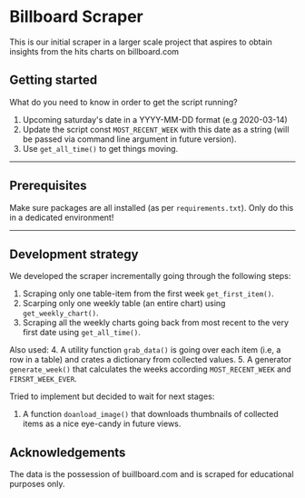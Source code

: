 # Billboard Scraper


This is our initial scraper in a larger scale project that aspires to obtain insights from the hits charts on billboard.com
 
## Getting started

What do you need to know in order to get the script running?



1. Upcoming saturday's date in a YYYY-MM-DD format (e.g 2020-03-14)
2. Update the script const `MOST_RECENT_WEEK` with this date as a string (will be passed via command line argument in future version).
3. Use `get_all_time()` to get things moving.

 
---

## Prerequisites

Make sure packages are all installed (as per `requirements.txt`). Only do this in a dedicated environment!

---

## Development strategy

We developed the scraper incrementally going through the following steps:

1. Scraping only one table-item from the first week `get_first_item()`.
2. Scarping only one weekly table (an entire chart) using `get_weekly_chart()`.
3. Scraping all the weekly charts going back from most recent to the very first date using `get_all_time()`.

Also used:
4. A utility function `grab_data()` is going over each item (i.e, a row in a table) and crates a dictionary from collected values.
5. A generator `generate_week()` that calculates the weeks according `MOST_RECENT_WEEK` and `FIRSRT_WEEK_EVER`.  

Tried to implement but decided to wait for next stages:
1. A function `doanload_image()` that downloads thumbnails of collected items as a nice eye-candy in future views. 

## Acknowledgements
The data is the possession of buillboard.com and is scraped for educational purposes only. 